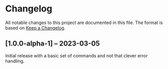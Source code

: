 # Changelog
All notable changes to this project are documented in this file. 
The format is based on [Keep a Changelog](https://keepachangelog.com/en/1.0.0/).

## [1.0.0-alpha-1] – 2023-03-05

Initial release with a basic set of commands and not that clever error handling.
